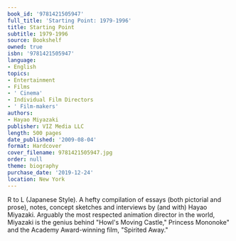```yaml
---
book_id: '9781421505947'
full_title: 'Starting Point: 1979-1996'
title: Starting Point
subtitle: 1979-1996
source: Bookshelf
owned: true
isbn: '9781421505947'
language:
- English
topics:
- Entertainment
- Films
- ' Cinema'
- Individual Film Directors
- ' Film-makers'
authors:
- Hayao Miyazaki
publisher: VIZ Media LLC
length: 500 pages
date_published: '2009-08-04'
format: Hardcover
cover_filename: 9781421505947.jpg
order: null
theme: biography
purchase_date: '2019-12-24'
location: New York
---
```

R to L (Japanese Style). A hefty compilation of essays (both pictorial and prose), notes, concept sketches and interviews by (and with) Hayao Miyazaki. Arguably the most respected animation director in the world, Miyazaki is the genius behind "Howl's Moving Castle," Princess Mononoke" and the Academy Award-winning film, "Spirited Away."
